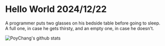 # Hello World 2024/12/22

A programmer puts two glasses on his bedside table before going to sleep.
A full one, in case he gets thirsty, and an empty one, in case he doesn't.

![PoyChang's github stats](https://github-readme-stats.vercel.app/api?username=poychang&show_icons=true&theme=dracula)
